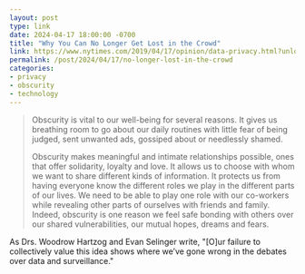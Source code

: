 ```yaml
---
layout: post
type: link
date: 2024-04-17 18:00:00 -0700
title: "Why You Can No Longer Get Lost in the Crowd"
link: https://www.nytimes.com/2019/04/17/opinion/data-privacy.html?unlocked_article_code=1.kU0.GDxn.NqfCVputq4Fp&smid=url-share
permalink: /post/2024/04/17/no-longer-lost-in-the-crowd
categories: 
- privacy
- obscurity
- technology
---
```

<blockquote><p>Obscurity is vital to our well-being for several reasons. It gives us breathing room to go about our daily routines with little fear of being judged, sent unwanted ads, gossiped about or needlessly shamed.</p>
<p>Obscurity makes meaningful and intimate relationships possible, ones that offer solidarity, loyalty and love. It allows us to choose with whom we want to share different kinds of information. It protects us from having everyone know the different roles we play in the different parts of our lives. We need to be able to play one role with our co-workers while revealing other parts of ourselves with friends and family. Indeed, obscurity is one reason we feel safe bonding with others over our shared vulnerabilities, our mutual hopes, dreams and fears.</p></blockquote>
<p>As Drs. Woodrow Hartzog and Evan Selinger write, "[O]ur failure to collectively value this idea shows where we’ve gone wrong in the debates over data and surveillance."</p>